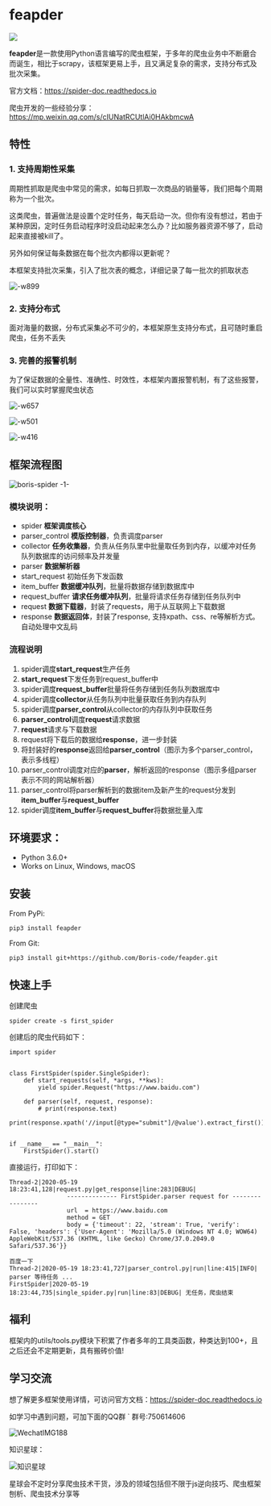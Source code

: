 # feapder

![](https://img.shields.io/badge/python-3.6-brightgreen)

**feapder**是一款使用Python语言编写的爬虫框架，于多年的爬虫业务中不断磨合而诞生，相比于scrapy，该框架更易上手，且又满足复杂的需求，支持分布式及批次采集。

官方文档：https://spider-doc.readthedocs.io

爬虫开发的一些经验分享：https://mp.weixin.qq.com/s/cIUNatRCUtlAi0HAkbmcwA

## 特性

### 1. 支持周期性采集

周期性抓取是爬虫中常见的需求，如每日抓取一次商品的销量等，我们把每个周期称为一个批次。

这类爬虫，普遍做法是设置个定时任务，每天启动一次。但你有没有想过，若由于某种原因，定时任务启动程序时没启动起来怎么办？比如服务器资源不够了，启动起来直接被kill了。

另外如何保证每条数据在每个批次内都得以更新呢？

本框架支持批次采集，引入了批次表的概念，详细记录了每一批次的抓取状态

![-w899](http://markdown-media.oss-cn-beijing.aliyuncs.com/2020/12/20/16084680404224.jpg?x-oss-process=style/markdown-media)

### 2. 支持分布式

面对海量的数据，分布式采集必不可少的，本框架原生支持分布式，且可随时重启爬虫，任务不丢失

### 3. 完善的报警机制

为了保证数据的全量性、准确性、时效性，本框架内置报警机制，有了这些报警，我们可以实时掌握爬虫状态

![-w657](http://markdown-media.oss-cn-beijing.aliyuncs.com/2020/12/20/16084718683378.jpg?x-oss-process=style/markdown-media)

![-w501](http://markdown-media.oss-cn-beijing.aliyuncs.com/2020/12/20/16084718974597.jpg?x-oss-process=style/markdown-media)

![-w416](http://markdown-media.oss-cn-beijing.aliyuncs.com/2020/12/29/16092335882158.jpg?x-oss-process=style/markdown-media)


## 框架流程图

![boris-spider -1-](http://markdown-media.oss-cn-beijing.aliyuncs.com/2020/06/08/borisspider-1.png?x-oss-process=style/markdown-media)

### 模块说明：

* spider **框架调度核心**
* parser_control **模版控制器**，负责调度parser
* collector **任务收集器**，负责从任务队里中批量取任务到内存，以缓冲对任务队列数据库的访问频率及并发量
* parser **数据解析器**
* start_request 初始任务下发函数
* item_buffer **数据缓冲队列**，批量将数据存储到数据库中
* request_buffer **请求任务缓冲队列**，批量将请求任务存储到任务队列中
* request **数据下载器**，封装了requests，用于从互联网上下载数据
* response **数据返回体**，封装了response, 支持xpath、css、re等解析方式。自动处理中文乱码

### 流程说明

1. spider调度**start_request**生产任务
2. **start_request**下发任务到request_buffer中
3. spider调度**request_buffer**批量将任务存储到任务队列数据库中
4. spider调度**collector**从任务队列中批量获取任务到内存队列
5. spider调度**parser_control**从collector的内存队列中获取任务
6. **parser_control**调度**request**请求数据
7. **request**请求与下载数据
8. request将下载后的数据给**response**，进一步封装
9. 将封装好的**response**返回给**parser_control**（图示为多个parser_control，表示多线程）
10. parser_control调度对应的**parser**，解析返回的response（图示多组parser表示不同的网站解析器）
11. parser_control将parser解析到的数据item及新产生的request分发到**item_buffer**与**request_buffer**
12. spider调度**item_buffer**与**request_buffer**将数据批量入库



## 环境要求：

- Python 3.6.0+
- Works on Linux, Windows, macOS

## 安装

From PyPi:

    pip3 install feapder

From Git:

    pip3 install git+https://github.com/Boris-code/feapder.git
    

## 快速上手

创建爬虫

    spider create -s first_spider    

创建后的爬虫代码如下：


    import spider


    class FirstSpider(spider.SingleSpider):
        def start_requests(self, *args, **kws):
            yield spider.Request("https://www.baidu.com")
    
        def parser(self, request, response):
            # print(response.text)
            print(response.xpath('//input[@type="submit"]/@value').extract_first())
    
    
    if __name__ == "__main__":
        FirstSpider().start()
        
直接运行，打印如下：

    Thread-2|2020-05-19 18:23:41,128|request.py|get_response|line:283|DEBUG| 
                    -------------- FirstSpider.parser request for ----------------
                    url  = https://www.baidu.com
                    method = GET
                    body = {'timeout': 22, 'stream': True, 'verify': False, 'headers': {'User-Agent': 'Mozilla/5.0 (Windows NT 4.0; WOW64) AppleWebKit/537.36 (KHTML, like Gecko) Chrome/37.0.2049.0 Safari/537.36'}}
                    
    百度一下
    Thread-2|2020-05-19 18:23:41,727|parser_control.py|run|line:415|INFO| parser 等待任务 ...
    FirstSpider|2020-05-19 18:23:44,735|single_spider.py|run|line:83|DEBUG| 无任务，爬虫结束
    

## 福利

框架内的utils/tools.py模块下积累了作者多年的工具类函数，种类达到100+，且之后还会不定期更新，具有搬砖价值! 
    
## 学习交流

想了解更多框架使用详情，可访问官方文档：https://spider-doc.readthedocs.io

如学习中遇到问题，可加下面的QQ群
`
群号:750614606

![WechatIMG188](http://markdown-media.oss-cn-beijing.aliyuncs.com/2020/04/08/wechatimg188.jpeg)

知识星球：

![知识星球](http://markdown-media.oss-cn-beijing.aliyuncs.com/2020/02/16/zhi-shi-xing-qiu.jpeg)

星球会不定时分享爬虫技术干货，涉及的领域包括但不限于js逆向技巧、爬虫框架刨析、爬虫技术分享等